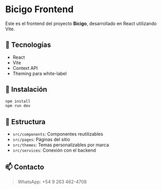 # Bicigo Frontend

Este es el frontend del proyecto **Bicigo**, desarrollado en React utilizando Vite.

## 🧩 Tecnologías

- React
- Vite
- Context API
- Theming para white-label

## 🚀 Instalación

```bash
npm install
npm run dev
```

## 📁 Estructura

- `src/components`: Componentes reutilizables
- `src/pages`: Páginas del sitio
- `src/themes`: Temas personalizables por marca
- `src/services`: Conexión con el backend

## 📫 Contacto

> WhatsApp: +54 9 263 462-4708
